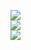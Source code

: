 ![](https://github-readme-stats.vercel.app/api?username=slackerkids&theme=tokyonight&hide_border=false&include_all_commits=true&count_private=false)<br/>
![](https://github-readme-streak-stats.herokuapp.com/?user=slackerkids&theme=tokyonight&hide_border=false)<br/>
![](https://github-readme-stats.vercel.app/api/top-langs/?username=slackerkids&theme=tokyonight&hide_border=false&include_all_commits=true&count_private=false&layout=compact)
